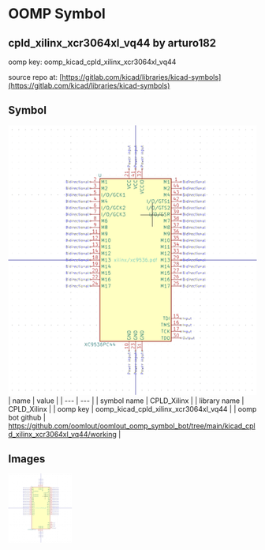 # OOMP Symbol  
## cpld_xilinx_xcr3064xl_vq44  by arturo182  
  
oomp key: oomp_kicad_cpld_xilinx_xcr3064xl_vq44  
  
source repo at: [https://gitlab.com/kicad/libraries/kicad-symbols](https://gitlab.com/kicad/libraries/kicad-symbols)  
## Symbol  
  
[![working.png](working_600.png)](working.png)  
| name | value | 
| --- | --- | 
| symbol name | CPLD_Xilinx | 
| library name | CPLD_Xilinx | 
| oomp key | oomp_kicad_cpld_xilinx_xcr3064xl_vq44 | 
| oomp bot github | https://github.com/oomlout/oomlout_oomp_symbol_bot/tree/main/kicad_cpld_xilinx_xcr3064xl_vq44/working | 
## Images  
  
[![working.png](working_140.png)](working.png)  
